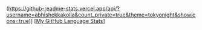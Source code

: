 (https://github-readme-stats.vercel.app/api/?username=abhishekkakolla&count_private=true&theme=tokyonight&showicons=true)]
[[My GitHub Language Stats](https://github-readme-stats.vercel.app/api/top-langs/?username=abhishekkakolla&langs_count=5&theme=tokyonight)]
